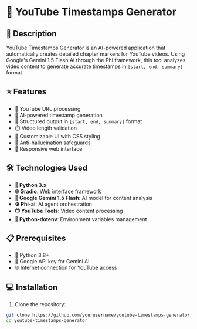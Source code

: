 # 🎥 YouTube Timestamps Generator

## 🎯 Description
YouTube Timestamps Generator is an AI-powered application that automatically creates detailed chapter markers for YouTube videos. Using Google's Gemini 1.5 Flash AI through the Phi framework, this tool analyzes video content to generate accurate timestamps in `[start, end, summary]` format.

## ⭐ Features
- 🔗 YouTube URL processing
- 🤖 AI-powered timestamp generation
- 📝 Structured output in `[start, end, summary]` format
- ⏱️ Video length validation
- 🎨 Customizable UI with CSS styling
- 🚫 Anti-hallucination safeguards
- 📱 Responsive web interface

## 🛠️ Technologies Used
- **🐍 Python 3.x**
- **🌐 Gradio**: Web interface framework
- **🧠 Google Gemini 1.5 Flash**: AI model for content analysis
- **⚙️ Phi-ai**: AI agent orchestration
- **📺 YouTube Tools**: Video content processing
- **🔐 Python-dotenv**: Environment variables management

## 📋 Prerequisites
- 🐍 Python 3.8+
- 🔑 Google API key for Gemini AI
- 🌐 Internet connection for YouTube access

## 💻 Installation

1. Clone the repository:
```bash
git clone https://github.com/yourusername/youtube-timestamps-generator.git
cd youtube-timestamps-generator